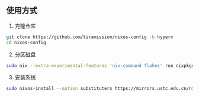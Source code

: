 ## 使用方式

1. 克隆仓库
```bash
git clone https://github.com/tiramission/nixos-config -b hyperv
cd nixos-config
```
2. 分区磁盘
```bash
sudo nix --extra-experimental-features 'nix-command flakes' run nixpkgs#disko -- -m disko -f .#hyperv
```
3. 安装系统
```bash
sudo nixos-install --option substituters https://mirrors.ustc.edu.cn/nix-channels/store --flake .#nixos
```

